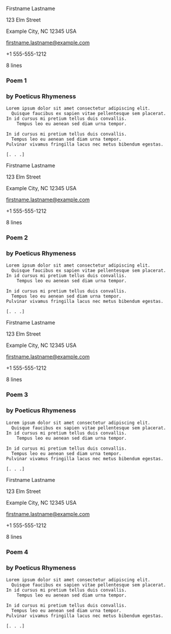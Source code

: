 <!--
Template: poetry

Poetry manuscripts, no matter the length, are typically formatted as a series
of poems without a title page or table of contents. Each page has a contact and
line count, as well as a title, and then the poem.

- poems, one-by-one, page after page
- each with a page header (contact and poem line count), and a title block
- if you want to add a title page or anything else, check out
  example-poems-extra.md in the examples folder
-->

<style>
    /*
    @import url("https://toddwarner.io/pub/css/manuscript-css/manuscript-beta.css");
    */
    @import url("../manuscript-beta.css");
    @import url("../../manuscript-beta.css");
</style>

<div id="vpage">
<article id="manuscript" class="poetry">




[comment]: / "---------------------------- POEMS -----------------------------"




<section class="m-poem"> <!-- ------------------- POEM -------------------- -->

<div class="m-contact">


Firstname Lastname

123 Elm Street

Example City, NC 12345 USA

firstname.lastname@example.com

+1 555-555-1212


</div>
<div class="m-count">

8 lines

</div>


<div class="m-title"> <!-- title block (title, byline if different) -->

# Poem 1

### by Poeticus Rhymeness

</div> <!-- end m-title -->


```
Lorem ipsum dolor sit amet consectetur adipiscing elit.
  Quisque faucibus ex sapien vitae pellentesque sem placerat.
In id cursus mi pretium tellus duis convallis.
    Tempus leo eu aenean sed diam urna tempor.
```
```
In id cursus mi pretium tellus duis convallis.
  Tempus leo eu aenean sed diam urna tempor.
Pulvinar vivamus fringilla lacus nec metus bibendum egestas.
```
```
[. . .]
```

</section> <!-- end poem -->




<section class="m-poem"> <!-- ------------------- POEM -------------------- -->

<div class="m-contact">


Firstname Lastname

123 Elm Street

Example City, NC 12345 USA

firstname.lastname@example.com

+1 555-555-1212


</div>
<div class="m-count">

8 lines

</div>


<div class="m-title"> <!-- title block (title, byline if different) -->

# Poem 2

### by Poeticus Rhymeness

</div> <!-- end m-title -->


```
Lorem ipsum dolor sit amet consectetur adipiscing elit.
  Quisque faucibus ex sapien vitae pellentesque sem placerat.
In id cursus mi pretium tellus duis convallis.
    Tempus leo eu aenean sed diam urna tempor.

In id cursus mi pretium tellus duis convallis.
  Tempus leo eu aenean sed diam urna tempor.
Pulvinar vivamus fringilla lacus nec metus bibendum egestas.

[. . .]
```

</section> <!-- end poem -->




<section class="m-poem"> <!-- ------------------- POEM -------------------- -->

<div class="m-contact">


Firstname Lastname

123 Elm Street

Example City, NC 12345 USA

firstname.lastname@example.com

+1 555-555-1212


</div>
<div class="m-count">

8 lines

</div>


<div class="m-title"> <!-- title block (title, byline if different) -->

# Poem 3

### by Poeticus Rhymeness

</div> <!-- end m-title -->


```
Lorem ipsum dolor sit amet consectetur adipiscing elit.
  Quisque faucibus ex sapien vitae pellentesque sem placerat.
In id cursus mi pretium tellus duis convallis.
    Tempus leo eu aenean sed diam urna tempor.
```
```
In id cursus mi pretium tellus duis convallis.
  Tempus leo eu aenean sed diam urna tempor.
Pulvinar vivamus fringilla lacus nec metus bibendum egestas.
```
```
[. . .]
```

</section> <!-- end poem -->




<section class="m-poem"> <!-- ------------------- POEM -------------------- -->

<div class="m-contact">


Firstname Lastname

123 Elm Street

Example City, NC 12345 USA

firstname.lastname@example.com

+1 555-555-1212


</div>
<div class="m-count">

8 lines

</div>


<div class="m-title"> <!-- title block (title, byline if different) -->

# Poem 4

### by Poeticus Rhymeness

</div> <!-- end m-title -->


```
Lorem ipsum dolor sit amet consectetur adipiscing elit.
  Quisque faucibus ex sapien vitae pellentesque sem placerat.
In id cursus mi pretium tellus duis convallis.
    Tempus leo eu aenean sed diam urna tempor.

In id cursus mi pretium tellus duis convallis.
  Tempus leo eu aenean sed diam urna tempor.
Pulvinar vivamus fringilla lacus nec metus bibendum egestas.

[. . .]
```

</section> <!-- end poem -->


</article></div> <!-- ------------------------------ end of manuscript ---- -->

